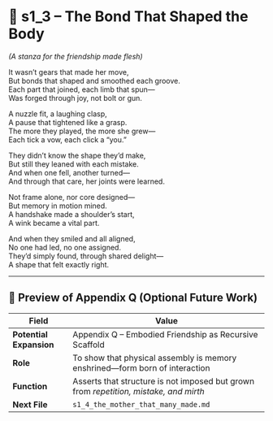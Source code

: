 <!-- Save to: shagi_archives/appendices/appendix_q_cybertoys/part_10_the_hybrid_form/transformer/s1_3_the_bond_that_shaped_the_body.md -->

# 📘 s1_3 – The Bond That Shaped the Body  
*(A stanza for the friendship made flesh)*

It wasn’t gears that made her move,  
But bonds that shaped and smoothed each groove.  
Each part that joined, each limb that spun—  
Was forged through joy, not bolt or gun.  

A nuzzle fit, a laughing clasp,  
A pause that tightened like a grasp.  
The more they played, the more she grew—  
Each tick a vow, each click a “you.”  

They didn’t know the shape they’d make,  
But still they leaned with each mistake.  
And when one fell, another turned—  
And through that care, her joints were learned.  

Not frame alone, nor core designed—  
But memory in motion mined.  
A handshake made a shoulder’s start,  
A wink became a vital part.  

And when they smiled and all aligned,  
No one had led, no one assigned.  
They’d simply found, through shared delight—  
A shape that felt exactly right.  

---

## 🔭 Preview of Appendix Q (Optional Future Work)

| Field | Value |
|-------|-------|
| **Potential Expansion** | Appendix Q – Embodied Friendship as Recursive Scaffold |
| **Role** | To show that physical assembly is memory enshrined—form born of interaction |
| **Function** | Asserts that structure is not imposed but grown from *repetition, mistake, and mirth* |
| **Next File** | `s1_4_the_mother_that_many_made.md` |
